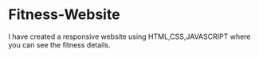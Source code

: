 # Fitness-Website
I have created a responsive website using HTML,CSS,JAVASCRIPT where you can see the fitness details.
